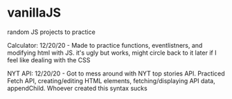 # vanillaJS

random JS projects to practice

Calculator:
12/20/20 - Made to practice functions, eventlistners, and modifying html with JS. it's ugly but works, might circle back to it later if I feel like dealing with the CSS

NYT API:
12/20/20 - Got to mess around with NYT top stories API. Practiced Fetch API, creating/editing HTML elements, fetching/displaying API data, appendChild. Whoever created this syntax sucks
